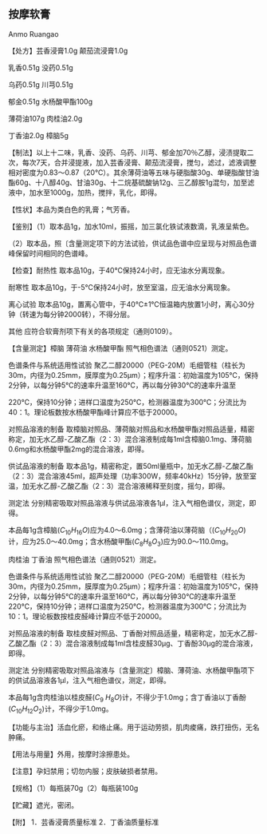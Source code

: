 ## 按摩软膏

Anmo Ruangao

【处方】芸香浸膏1.0g 颠茄流浸膏1.0g

乳香0.51g 没药0.51g

乌药0.51g 川芎0.51g

郁金0.51g 水杨酸甲酯100g

薄荷油107g 肉桂油2.0g

丁香油2.0g 樟脑5g

【制法】以上十二味，乳香、没药、乌药、川芎、郁金加70％乙醇，浸渍提取二次，每次7天，合并浸提液，加入芸香浸膏、颠茄流浸膏，搅匀，滤过，滤液调整相对密度为0.83～0.87（20℃）。其余薄荷油等五味与硬脂酸30g、单硬脂酸甘油酯60g、十八醇40g、甘油30g、十二烷基硫酸钠12g、三乙醇胺1g混匀，加至滤液中，加水至1000g，加热，搅拌，乳化，即得。

【性状】本品为类白色的乳膏；气芳香。

【鉴别】（1）取本品1g，加水10ml，振摇，加三氯化铁试液数滴，乳液呈紫色。

（2）取本品，照〔含量测定项下的方法试验，供试品色谱中应呈现与对照品色谱峰保留时间相同的色谱峰。

【检查】耐热性 取本品10g，于40℃保持24小时，应无油水分离现象。

耐寒性 取本品10g，于-5℃保持24小时，放至室温，应无油水分离现象。

离心试验 取本品10g，置离心管中，于40℃±1℃恒温箱内放置1小时，离心30分钟（转速为每分钟2000转），不得分层。

其他 应符合软膏剂项下有关的各项规定（通则0109）。

【含量测定】樟脑 薄荷油 水杨酸甲酯 照气相色谱法（通则0521）测定。

色谱条件与系统适用性试验 聚乙二醇20000（PEG-20M）毛细管柱（柱长为30m，内径为0.25mm，膜厚度为0.25μm）；程序升温：初始温度为105℃，保持2分钟，以每分钟5℃的速率升温至160℃，再以每分钟30℃的速率升温至

220℃，保持10分钟；进样口温度为250℃，检测器温度为300℃；分流比为40：1。理论板数按水杨酸甲酯峰计算应不低于20000。

对照品溶液的制备 取樟脑对照品、薄荷脑对照品和水杨酸甲酯对照品适量，精密称定，加无水乙醇-乙酸乙酯（2：3）混合溶液制成每1ml含樟脑0.1mg、薄荷脑0.6mg和水杨酸甲酯2mg的混合溶液，即得。

供试品溶液的制备 取本品1g，精密称定，置50ml量瓶中，加无水乙醇-乙酸乙酯（2：3）混合溶液45ml，超声处理（功率300W，频率40kHz）15分钟，放至室温，加无水乙醇-乙酸乙酯（2：3）混合溶液稀释至刻度，摇匀，即得。

测定法 分别精密吸取对照品溶液与供试品溶液各1μl，注入气相色谱仪，测定，即得。

本品每1g含樟脑$( C _ { 1 0 } H _ { 1 6 } O )$应为4.0～6.0mg；含薄荷油以薄荷脑（$( C _ { 1 0 } H _ { 2 0 } O )$计，应为25.0～40.0mg；含水杨酸甲酯$( C _ { 8 } H _ { 8 } O _ { 3 } )$应为90.0～110.0mg。

肉桂油 丁香油 照气相色谱法（通则0521）测定。

色谱条件与系统适用性试验 聚乙二醇20000（PEG-20M）毛细管柱（柱长为30m，内径为0.25mm，膜厚度为0.25μm）；程序升温：初始温度为105℃，保持2分钟，以每分钟5℃的速率升温至160℃，再以每分钟30℃的速率升温至220℃，保持10分钟；进样口温度为250℃，检测器温度为300℃；分流比为10：1。理论板数按桂皮醛峰计算应不低于20000。

对照品溶液的制备 取桂皮醛对照品、丁香酚对照品适量，精密称定，加无水乙醇-乙酸乙酯（2：3）混合溶液制成每1ml含桂皮醛30μg、丁香酚30μg的混合溶液，即得。

测定法 分别精密吸取对照品溶液与〔含量测定〕樟脑、薄荷油、水杨酸甲酯项下的供试品溶液各1μl，注入气相色谱仪，测定，即得。

本品每1g含肉桂油以桂皮醛$( C _ { 9 }$ $H _ { 8 } O )$计，不得少于1.0mg；含丁香油以丁香酚$( C _ { 1 0 } H _ { 1 2 } O _ { 2 } )$计，不得少于1.0mg。

【功能与主治】活血化瘀，和络止痛。用于运动劳损，肌肉痠痛，跌打扭伤，无名肿痛。

【用法与用量】外用，按摩时涂擦患处。

【注意】孕妇禁用；切勿内服；皮肤破损者禁用。

【规格】（1）每瓶装70g（2）每瓶装100g

【贮藏】遮光，密闭。

【附】 1．芸香浸膏质量标准 2．丁香油质量标准